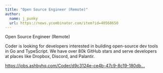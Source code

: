 ```yaml
---
title: "Open Source Engineer (Remote)"
author:
  name: j_punky
  url: https://news.ycombinator.com/item?id=40568650
---
```

Open Source Engineer (Remote)

Coder is looking for developers interested in building open-source dev tools in Go and TypeScript. We have over 80k GitHub stars and serve developers at places like Dropbox, Discord, and Palantir.

<a href="https:&#x2F;&#x2F;jobs.ashbyhq.com&#x2F;Coder&#x2F;d9c3124e-ce4b-47c9-8c19-180dbbb89dc1">https:&#x2F;&#x2F;jobs.ashbyhq.com&#x2F;Coder&#x2F;d9c3124e-ce4b-47c9-8c19-180db...</a>
